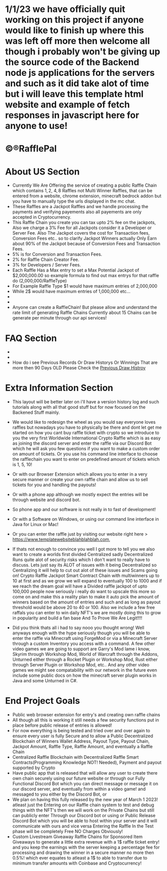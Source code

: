 # 1/1/23 we have officially quit working on this project if anyone would like to finish up where this was left off more then welcome all though i probably won't be giving up the source code of the Backend node js applications for the servers and such as it did take alot of time but i will leave this template html website and example of fetch responses in javascript here for anyone to use!

# ©®RafflePal
# About US Section
- Currently We Are Offering the service of creating a public Raffle Chain which contains 1$, 2$, 4$, 8$ Raffles not Multi Winner Raffles, that can be entered from a website, chrome extension, minecraft bedrock addon but you have to manually type the urls displayed in the mc chat.
- These Raffles are a Jackpot Raffles and we handle processing the payments and verifying payements also all payements are only accepted in Cryptocurrency.
- This Raffle Chain you create you can tax upto 2% fee on the jackpots, Also we charge a 3% Fee for all Jackpots consider it a Developer or Server Fee. Also The Jackpot covers the cost for Transaction fees, Conversion Fees etc.. so to clarify Jackpot Winners actually Only Earn about 90% of the Jackpot because of Conversion Fees and Transaction Fees.
- 5% is for Conversion and Transaction Fees.
- 2% for Raffle Chain Creator Fee.
- 3% for Developers / Server Fees.
- Each Raffle Has a Max entry to set a Max Potential Jackpot of $2,000,000.00 so example formula to find out max entrys for that raffle do (2,000,000/RaffleType)
- For Example Raffle Type $1 would have maximum entries of 2,000,000
- While 2$ would have maximum entries of 1,000,000 etc...
-
-
- Anyone can create a RaffleChain! But please allow and understand the rate limit of generating Raffle Chains Currently about 15 Chains can be generate per minute through our api services!


# FAQ Section
- 
- 
- How do i see Previous Records Or Draw Historys Or Winnings That are more then 90 Days OLD Please Check the [Previous Draw Histroy](https://github.com/john1234brown/RafflePal/blob/main/PreviousDrawHistory/PreviousDrawHistory.json)

# Extra Information Section
- This layout will be better later on i'll have a version history log and such tutorials along with all that good stuff but for now focused on the Backened Stuff mainly.
- We would like to redesign the wheel as you would say everyone loves raffles but nowadays you have to physically be there and dont let get me started on how you cant buy raffle ticket with crypto so we introduce to you the very first Worldwide International Crypto Raffle which is as easy as joining the discord server and enter the raffle via our Discord Bot which he will ask you few questions if you want to make a custom order on amount of tickets. Or you use his command line interface to choose the rafflechain you want to enter on predefined amount of tickets which is 1, 5, 10!
- Or with our Browser Extension which allows you to enter in a very secure manner or create your own raffle chain and allow us to sell tickets for you and handling the payouts!

- Or with a phone app although we mostly expect the entries will be through website and discord bot.
- So phone app and our software is not really in to fast of development!

- Or with a Software on Windows, or using our command line interface in Java for Linux or Mac!

- Or you can enter the raffle just by visiting our website right here > https://www.templatewebsiteblahblahblah.com,

- If thats not enough to convince you well I got more to tell you we also want to create a worlds first divided Centralized sadly Decentralized Runs quite alot of security risks which I don't want to really have to discuss. Lets just say its ALOT of issues with it being Decentralized so Centralizing it will help to cut out alot of these issues and Scams going on! Crypto Raffle Jackpot Smart Contract Chain with multiwinners up to 10 at first and as we grow we will expand to eventually 100 to 1000 and if we reach the dream goal will have a Divided raffle jackpot of upto 100,000 people now seriously i really do want to upscale this more so come on and make this a reality plan to make it auto pick the amount of winners based on the amount of entries and such and as long as payout threshold would be above 20 to 40 or 100.
Also we include a few free raffals you can enter to win daily NFT's we are mostly doing this to grow in popularity and build a fan base And To Prove We Are Legit!!!!

- Did you think thats all i had to say nooo you thought wrong! Well anyways enough with the hype seriously though you will be able to enter the raffle via Minecraft using ForgeMod or via a Minecraft Server through a custom Inventory you access with a command. A few other video games we are going to support are Garry's Mod lame i know, Skyrim through Workshop Mod, World of Warcraft through the Addons, Unturned either through a Rocket Plugin or Workshop Mod, Rust either through Server Plugin or Workshop Mod, etc.. And any other video games we might see compatability with our network in the future even include some public docs on how the minecraft server plugin works in Java and some Unturned in C#.


# End Project Goals
- Public web browser extension for entry's and creating own raffle chains
- All though all this is working it still needs a few security functions put in place before public release of entries is allowed!
- For now everything is being tested and tried over and over again to ensure every user is fully Secure and to allow a Public Decentralized Blockchain of Winners Wallet Address, Payout Type, Payout Chain, Jackpot Amount, Raffle Type, Raffle Amount, and eventually a Raffle Chain
- Centralized Raffle Blockchain with Decentralized Raffle Smart Contracts(Programming Knowledge NOT! Needed), Payment and payout supported by Crypto
- Have public app that is released that will allow any user to create there own chain securely using our future website or through our Fully Functional Discord Bot which you can direct message or message it on our discord server, and eventually from within a video game! and messaged to you either by the Discord Bot, or 
- We plan on having this fully released by the new year of March 1 2023! atleast just the Entering on our Raffle chain system to test and debug things with the NFT's then we will work on the Private Chains but still can publicly enter Through our Discord bot or using or Public Release Discord Bot which you will be able to host within your server and it will communicate with ours and vice versa Entering the Raffle In the Test phase will be completely Free NO Charges Obviously!
- Custom Livestream Giveaway Raffle Chains for Sponsored Item Giveaways to generate a little extra revenue with a 1$ raffle ticket entry! and you keep the earnings with the server keeping a percentage fee for processing and drawing the winner in a secure manner no more then 0.5%! which ever equates to atleast a 1$ to able to transfer due to minimum transfer amounts with Coinbase and Cryptocurrency!
